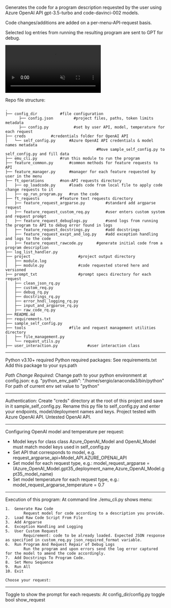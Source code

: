 Generates the code for a program description requested by the user using Azure OpenAI API gpt-3.5-turbo and code-davinci-002 models.

Code changes/additions are added on a per-menu-API-request basis.

Selected log entries from running the resulting program are sent to GPT for debug.

<video src="https://github.com/sergiosolorzano/emu/assets/24430655/bb6f7a3c-b6de-4abe-870d-866651a1536e" controls="controls" muted="muted" playsinline="playsinline">
      </video>

Repo file structure:
```
.
├── config_dir          #file configuration
      ├── config.json         #project files, paths, token limits metadata 
      ├── config.py           #set by user API, model, temperature for each request
├── creds 			#credentials folder for OpenAI API
│   └── self_config.py 		#Azure OpenAI API credentials & model names metadata
                                        #Move sample_self_config.py to self_config.py and fill data
├── emu_cli.py 			#run this module to run the program
├── feature_common.py 		#common methods for feature requests to API
├── feature_manager.py 		#manager for each feature requested by user in the menu
├── ft_operations 		#non-API requests directory
│   ├── op_loadcode.py 		#loads code from local file to apply code change requests to it
│   ├── op_run_program.py 	#run the code
├── ft_requests 		#feature text requests directory
│   ├── feature_request_argparse.py 		#standard add argparse request
│   ├── feature_request_custom_req.py 		#user enters custom system and request prompt
│   ├── feature_request_debuglogs.py 		#send logs from running the program to API to debug error found in logs
│   ├── feature_request_docstrings.py 		#add docstrings
│   ├── feature_request_excpt_and_log.py 	#add exception handling and logs to the code
│   ├── feature_request_rawcode.py 		#generate initial code from a program description
├── log_list_handler.py 										
├── project 					#project output directory
│   ├── module.log 
│   ├── module.py 				#code requested stored here and versioned
├── prompt_txt 					#prompt specs directory for each request
│   ├── clean_json_rq.py
│   ├── custom_req.py
│   ├── debug_rq.py
│   ├── docstrings_rq.py
│   ├── error_hndl_logging_rq.py
│   ├── input_and_argparse_rq.py
│   ├── raw_code_rq.py
├── README.md
├── requirements.txt
├── sample_self_config.py
├── tools 					#file and request management utilities directory
│   ├── file_management.py
│   └── request_utils.py
├── user_interaction.py 			#user interaction class
```
---------------------------------------------

Python v3.10+ required
Python required packages: See requirements.txt
Add this package to your sys.path

*Path Change Required:*
Change path to your python environment at config.json: e.g. "python_env_path": "/home/sergio/anaconda3/bin/python"
For path of current env set value to "python"

---------------------------------------------

Authentication:
Create "creds" directory at the root of this project and save in it sample_self_config.py. Rename this py file to self_config.py and enter your endpoints, model/deployment names and keys.
Project tested with Azure OpenAI API. Untested OpenAI API.

---------------------------------------------

Configuring OpenAI model and temperature per request:
- Model keys for class class Azure_OpenAI_Model and OpenAI_Model must match model keys used in self_config.py
- Set API that corresponds to model, e.g.
    request_argparse_api=Model_API.AZURE_OPENAI_API
- Set model for each request type, e.g.:
    model_request_argparse = (Azure_OpenAI_Model.gpt35_deployment_name,Azure_OpenAI_Model.gpt35_model_name)
- Set model temperature for each request type, e.g.:
    model_request_argparse_temperature = 0.7

---------------------------------------------

Execution of this program: 
At command line ./emu_cli.py shows menu:
```
1.  Generate Raw Code
        Request model for code according to a description you provide.
2.  Load Raw Code Script From File
3.  Add Argparse
4.  Exception Handling and Logging
5.  User Custom Request
        Requirement: code to be already loaded. Expected JSON response as specified in custom_req.py json_required_format variable.
6.  Run Program And Request Repair of Debug Logs
        Run the program and upon errors send the log error captured for the model to amend the code accordingly.
7.  Add Docstrings To Program Code.
8.  Set Menu Sequence
9.  Run All
10. Exit

Choose your request: 
```

----------------------------------------------

Toggle to show the prompt for each requests: At config_dir/config.py toggle bool show_request
